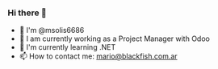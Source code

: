 ### Hi there 👋

<!--
**msolis6686/msolis6686** is a ✨ _special_ ✨ repository because its `README.md` (this file) appears on your GitHub profile.

Here are some ideas to get you started:

- 🔭 I’m currently working on ...
- 🌱 I’m currently learning ...
- 👯 I’m looking to collaborate on ...
- 🤔 I’m looking for help with ...
- 💬 Ask me about ...
- 📫 How to reach me: ...
- 😄 Pronouns: ...
- ⚡ Fun fact: ...
-->
- 👋 I'm @msolis6686
- 🔭 I am currently working as a Project Manager with Odoo
- 🌱 I'm currently learning .NET
- 📫 How to contact me: mario@blackfish.com.ar
